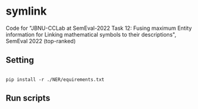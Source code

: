 # symlink
Code for "JBNU-CCLab at SemEval-2022 Task 12: Fusing maximum Entity information for Linking mathematical symbols to their descriptions", SemEval 2022 (top-ranked)
## Setting
```console

pip install -r ./NER/equirements.txt

```

## Run scripts
```console

```

